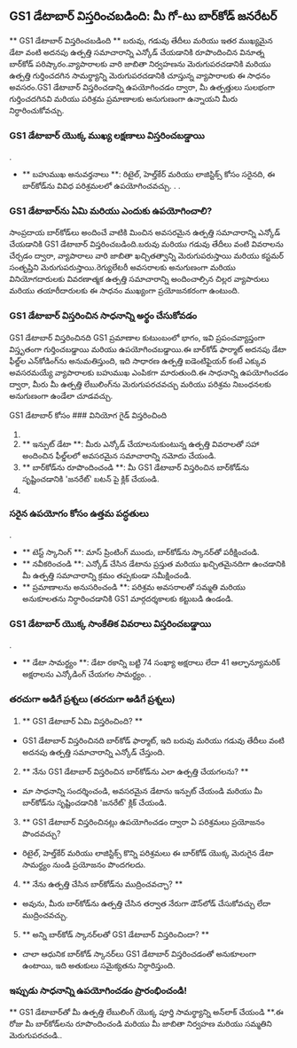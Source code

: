 ## GS1 డేటాబార్ విస్తరించబడింది: మీ గో-టు బార్‌కోడ్ జనరేటర్

** GS1 డేటాబార్ విస్తరించబడింది ** బరువు, గడువు తేదీలు మరియు ఇతర ముఖ్యమైన డేటా వంటి అదనపు ఉత్పత్తి సమాచారాన్ని ఎన్కోడ్ చేయడానికి రూపొందించిన వినూత్న బార్‌కోడ్ పరిష్కారం.వ్యాపారాలకు వారి జాబితా నిర్వహణను మెరుగుపరచడానికి మరియు ఉత్పత్తి గుర్తించదగిన సామర్థ్యాన్ని మెరుగుపరచడానికి చూస్తున్న వ్యాపారాలకు ఈ సాధనం అవసరం.GS1 డేటాబార్ విస్తరించడాన్ని ఉపయోగించడం ద్వారా, మీ ఉత్పత్తులు సులభంగా గుర్తించదగినవి మరియు పరిశ్రమ ప్రమాణాలకు అనుగుణంగా ఉన్నాయని మీరు నిర్ధారించుకోవచ్చు.

### GS1 డేటాబార్ యొక్క ముఖ్య లక్షణాలు విస్తరించబడ్డాయి

.
- ** బహుముఖ అనువర్తనాలు **: రిటైల్, హెల్త్‌కేర్ మరియు లాజిస్టిక్స్ కోసం సరైనది, ఈ బార్‌కోడ్‌ను వివిధ పరిశ్రమలలో ఉపయోగించవచ్చు.
.
.

### GS1 డేటాబార్‌ను ఏమి మరియు ఎందుకు ఉపయోగించాలి?

సాంప్రదాయ బార్‌కోడ్‌లు అందించే వాటికి మించిన అవసరమైన ఉత్పత్తి సమాచారాన్ని ఎన్కోడ్ చేయడానికి GS1 డేటాబార్ విస్తరించబడింది.బరువు మరియు గడువు తేదీలు వంటి వివరాలను చేర్చడం ద్వారా, వ్యాపారాలు వారి జాబితా ఖచ్చితత్వాన్ని మెరుగుపరుస్తాయి మరియు కస్టమర్ సంతృప్తిని మెరుగుపరుస్తాయి.రెగ్యులేటరీ అవసరాలకు అనుగుణంగా మరియు వినియోగదారులకు వివరణాత్మక ఉత్పత్తి సమాచారాన్ని అందించాల్సిన చిల్లర వ్యాపారులు మరియు తయారీదారులకు ఈ సాధనం ముఖ్యంగా ప్రయోజనకరంగా ఉంటుంది.

### GS1 డేటాబార్ విస్తరించిన సాధనాన్ని అర్థం చేసుకోవడం

GS1 డేటాబార్ విస్తరించినది GS1 ప్రమాణాల కుటుంబంలో భాగం, ఇవి ప్రపంచవ్యాప్తంగా విస్తృతంగా గుర్తించబడ్డాయి మరియు ఉపయోగించబడ్డాయి.ఈ బార్‌కోడ్ ఫార్మాట్ అదనపు డేటా ఫీల్డ్‌ల ఎన్‌కోడింగ్‌ను అనుమతిస్తుంది, ఇది సాధారణ ఉత్పత్తి ఐడెంటిఫైయర్ కంటే ఎక్కువ అవసరమయ్యే వ్యాపారాలకు బహుముఖ ఎంపికగా మారుతుంది.ఈ సాధనాన్ని ఉపయోగించడం ద్వారా, మీరు మీ ఉత్పత్తి లేబులింగ్‌ను మెరుగుపరచవచ్చు మరియు పరిశ్రమ నిబంధనలకు అనుగుణంగా ఉండేలా చూడవచ్చు.

GS1 డేటాబార్ కోసం ### వినియోగ గైడ్ విస్తరించింది

1.
2. ** ఇన్పుట్ డేటా **: మీరు ఎన్కోడ్ చేయాలనుకుంటున్న ఉత్పత్తి వివరాలతో సహా అందించిన ఫీల్డ్‌లలో అవసరమైన సమాచారాన్ని నమోదు చేయండి.
3. ** బార్‌కోడ్‌ను రూపొందించండి **: మీ GS1 డేటాబార్ విస్తరించిన బార్‌కోడ్‌ను సృష్టించడానికి 'జనరేట్' బటన్ పై క్లిక్ చేయండి.
4.

### సరైన ఉపయోగం కోసం ఉత్తమ పద్ధతులు

.
- ** టెస్ట్ స్కానింగ్ **: మాస్ ప్రింటింగ్ ముందు, బార్‌కోడ్‌ను స్కానర్‌తో పరీక్షించండి.
- ** నవీకరించండి **: ఎన్కోడ్ చేసిన డేటాను ప్రస్తుత మరియు ఖచ్చితమైనదిగా ఉంచడానికి మీ ఉత్పత్తి సమాచారాన్ని క్రమం తప్పకుండా సమీక్షించండి.
- ** ప్రమాణాలను అనుసరించండి **: పరిశ్రమ అవసరాలతో సమ్మతి మరియు అనుకూలతను నిర్ధారించడానికి GS1 మార్గదర్శకాలకు కట్టుబడి ఉండండి.

### GS1 డేటాబార్ యొక్క సాంకేతిక వివరాలు విస్తరించబడ్డాయి

.
- ** డేటా సామర్థ్యం **: డేటా రకాన్ని బట్టి 74 సంఖ్యా అక్షరాలు లేదా 41 ఆల్ఫాన్యూమరిక్ అక్షరాలను ఎన్కోడింగ్ చేయగల సామర్థ్యం.
.

### తరచుగా అడిగే ప్రశ్నలు (తరచుగా అడిగే ప్రశ్నలు)

1. ** GS1 డేటాబార్ ఏమి విస్తరించింది? **
- GS1 డేటాబార్ విస్తరించినది బార్‌కోడ్ ఫార్మాట్, ఇది బరువు మరియు గడువు తేదీలు వంటి అదనపు ఉత్పత్తి సమాచారాన్ని ఎన్కోడ్ చేస్తుంది.

2. ** నేను GS1 డేటాబార్ విస్తరించిన బార్‌కోడ్‌ను ఎలా ఉత్పత్తి చేయగలను? **
- మా సాధనాన్ని సందర్శించండి, అవసరమైన డేటాను ఇన్పుట్ చేయండి మరియు మీ బార్‌కోడ్‌ను సృష్టించడానికి 'జనరేట్' క్లిక్ చేయండి.

3. ** GS1 డేటాబార్ విస్తరించినట్లు ఉపయోగించడం ద్వారా ఏ పరిశ్రమలు ప్రయోజనం పొందవచ్చు?
- రిటైల్, హెల్త్‌కేర్ మరియు లాజిస్టిక్స్ కొన్ని పరిశ్రమలు ఈ బార్‌కోడ్ యొక్క మెరుగైన డేటా సామర్థ్యం నుండి ప్రయోజనం పొందగలదు.

4. ** నేను ఉత్పత్తి చేసిన బార్‌కోడ్‌ను ముద్రించవచ్చా? **
- అవును, మీరు బార్‌కోడ్‌ను ఉత్పత్తి చేసిన తర్వాత నేరుగా డౌన్‌లోడ్ చేసుకోవచ్చు లేదా ముద్రించవచ్చు.

5. ** అన్ని బార్‌కోడ్ స్కానర్‌లతో GS1 డేటాబార్ విస్తరించిందా? **
- చాలా ఆధునిక బార్‌కోడ్ స్కానర్‌లు GS1 డేటాబార్ విస్తరించడంతో అనుకూలంగా ఉంటాయి, ఇది అతుకులు సమైక్యతను నిర్ధారిస్తుంది.

### ఇప్పుడు సాధనాన్ని ఉపయోగించడం ప్రారంభించండి!

** GS1 డేటాబార్‌తో మీ ఉత్పత్తి లేబులింగ్ యొక్క పూర్తి సామర్థ్యాన్ని అన్‌లాక్ చేయండి **.ఈ రోజు మీ బార్‌కోడ్‌లను రూపొందించండి మరియు మీ జాబితా నిర్వహణ మరియు సమ్మతిని మెరుగుపరచండి..
